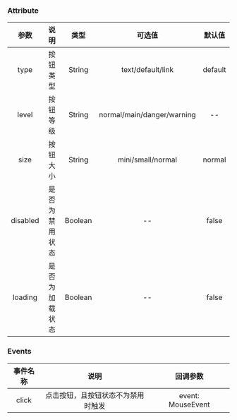 ### Attribute

|    参数    | 说明 |  类型  |             可选值              | 默认值 |
|:--------:|:-------------:| :-----:|:----------------------------:|:-----:|
|   type   | 按钮类型 |    String |      text/default/link       | default
|  level   | 按钮等级 |    String |  normal/main/danger/warning  | --
|   size   | 按钮大小 |    String |      mini/small/normal       | normal
| disabled |是否为禁用状态|Boolean|              --              |false
| loading  | 是否为加载状态      |  Boolean |              --              | false


### Events
|事件名称| 说明 |  |  回调参数  | |
| :-------------: |:----:| :---------------------:| :---------------------:| :--:|
| click | 点击按钮，且按钮状态不为禁用时触发 |  | event: MouseEvent |
